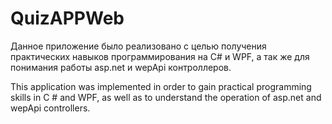 # QuizAPPWeb
Данное приложение было реализовано с целью получения практических навыков программирования на C# и WPF, а так же для понимания работы asp.net и wepApi контроллеров.

This application was implemented in order to gain practical programming skills in C # and WPF, as well as to understand the operation of asp.net and wepApi controllers.
